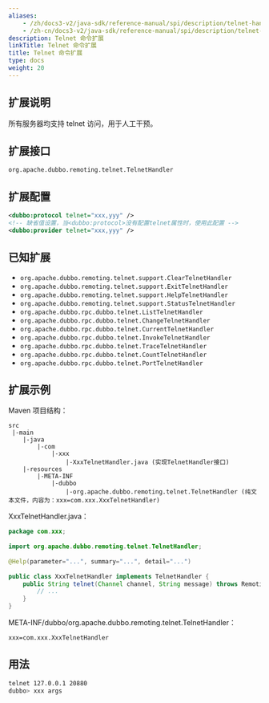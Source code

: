 ```yaml
---
aliases:
    - /zh/docs3-v2/java-sdk/reference-manual/spi/description/telnet-handler/
    - /zh-cn/docs3-v2/java-sdk/reference-manual/spi/description/telnet-handler/
description: Telnet 命令扩展
linkTitle: Telnet 命令扩展
title: Telnet 命令扩展
type: docs
weight: 20
---
```







## 扩展说明

所有服务器均支持 telnet 访问，用于人工干预。

## 扩展接口

`org.apache.dubbo.remoting.telnet.TelnetHandler`

## 扩展配置

```xml
<dubbo:protocol telnet="xxx,yyy" />
<!-- 缺省值设置，当<dubbo:protocol>没有配置telnet属性时，使用此配置 -->
<dubbo:provider telnet="xxx,yyy" />
```

## 已知扩展

* `org.apache.dubbo.remoting.telnet.support.ClearTelnetHandler`
* `org.apache.dubbo.remoting.telnet.support.ExitTelnetHandler`
* `org.apache.dubbo.remoting.telnet.support.HelpTelnetHandler`
* `org.apache.dubbo.remoting.telnet.support.StatusTelnetHandler`
* `org.apache.dubbo.rpc.dubbo.telnet.ListTelnetHandler`
* `org.apache.dubbo.rpc.dubbo.telnet.ChangeTelnetHandler`
* `org.apache.dubbo.rpc.dubbo.telnet.CurrentTelnetHandler`
* `org.apache.dubbo.rpc.dubbo.telnet.InvokeTelnetHandler`
* `org.apache.dubbo.rpc.dubbo.telnet.TraceTelnetHandler`
* `org.apache.dubbo.rpc.dubbo.telnet.CountTelnetHandler`
* `org.apache.dubbo.rpc.dubbo.telnet.PortTelnetHandler`

## 扩展示例

Maven 项目结构：

```
src
 |-main
    |-java
        |-com
            |-xxx
                |-XxxTelnetHandler.java (实现TelnetHandler接口)
    |-resources
        |-META-INF
            |-dubbo
                |-org.apache.dubbo.remoting.telnet.TelnetHandler (纯文本文件，内容为：xxx=com.xxx.XxxTelnetHandler)
```

XxxTelnetHandler.java：

```java
package com.xxx;
 
import org.apache.dubbo.remoting.telnet.TelnetHandler;
 
@Help(parameter="...", summary="...", detail="...")
 
public class XxxTelnetHandler implements TelnetHandler {
    public String telnet(Channel channel, String message) throws RemotingException {
        // ...
    }
}
```

META-INF/dubbo/org.apache.dubbo.remoting.telnet.TelnetHandler：

```properties
xxx=com.xxx.XxxTelnetHandler
```

## 用法

```sh
telnet 127.0.0.1 20880
dubbo> xxx args
```